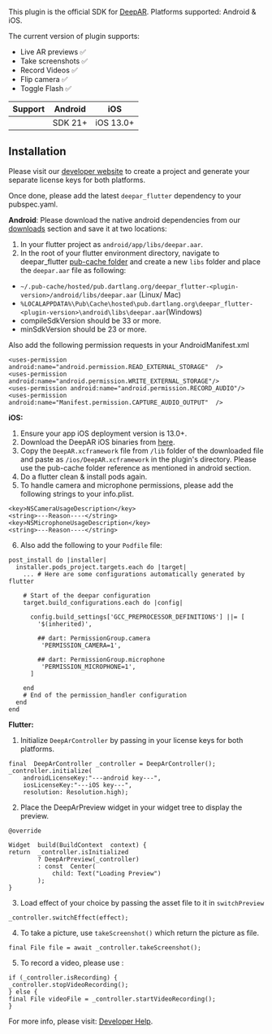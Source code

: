 This plugin is the official SDK for [DeepAR](http://deepar.ai). Platforms supported: Android & iOS. 

The current version of plugin supports: 
- Live AR previews ✅ 
- Take screenshots ✅ 
- Record Videos ✅ 
- Flip camera ✅ 
- Toggle Flash ✅ 

| Support |Android  | iOS|
|--|--|--|
|  |SDK 21+  |  iOS 13.0+|


## Installation
Please visit our [developer website](https://developer.deepar.ai) to create a project and generate your separate license keys for both platforms. 

Once done, please add the latest `deepar_flutter` dependency to your pubspec.yaml. 

**Android**: 
Please download the native android dependencies from our [downloads](https://developer.deepar.ai/downloads) section and save it at two locations:
 1. In your flutter project as `android/app/libs/deepar.aar`.
 2. In the root of your flutter environment directory, navigate to deepar_flutter [pub-cache folder](https://dart.dev/tools/pub/cmd/pub-get#the-system-package-cache) and create a new `libs` folder and place the `deepar.aar` file as following:
-   `~/.pub-cache/hosted/pub.dartlang.org/deepar_flutter-<plugin-version>/android/libs/deepar.aar`  (Linux/ Mac)
-   `%LOCALAPPDATA%\Pub\Cache\hosted\pub.dartlang.org\deepar_flutter-<plugin-version>\android\libs\deepar.aar`(Windows)
-   compileSdkVersion should be 33 or more.
-   minSdkVersion should be 23 or more.

Also add the following permission requests in your AndroidManifest.xml
```
<uses-permission android:name="android.permission.READ_EXTERNAL_STORAGE"  />
<uses-permission android:name="android.permission.WRITE_EXTERNAL_STORAGE"/>
<uses-permission android:name="android.permission.RECORD_AUDIO"/>
<uses-permission android:name="Manifest.permission.CAPTURE_AUDIO_OUTPUT"  />
```
 

**iOS:**
1. Ensure your app iOS deployment version is 13.0+.
2. Download the DeepAR iOS binaries from [here](https://developer.deepar.ai/downloads).  
3. Copy the `DeepAR.xcframework` file from `/lib` folder of the downloaded file and paste as `/ios/DeepAR.xcframework` in the plugin's directory. Please use the pub-cache folder reference as mentioned in android section.
4. Do a flutter clean & install pods again.
5. To handle camera and microphone permissions, please add the following strings to your info.plist.
```
<key>NSCameraUsageDescription</key>
<string>---Reason----</string>
<key>NSMicrophoneUsageDescription</key>
<string>---Reason----</string>
```
6. Also add the following to your `Podfile` file:
```
post_install do |installer|
  installer.pods_project.targets.each do |target|
    ... # Here are some configurations automatically generated by flutter

    # Start of the deepar configuration
    target.build_configurations.each do |config|

	  config.build_settings['GCC_PREPROCESSOR_DEFINITIONS'] ||= [
        '$(inherited)',

        ## dart: PermissionGroup.camera
         'PERMISSION_CAMERA=1',

        ## dart: PermissionGroup.microphone
         'PERMISSION_MICROPHONE=1',    
      ]

    end 
    # End of the permission_handler configuration
  end
end
```


**Flutter:**

1. Initialize  `DeepArController` by passing in your license keys for both platforms.
```
final  DeepArController _controller = DeepArController();
_controller.initialize(
	androidLicenseKey:"---android key---",
	iosLicenseKey:"---iOS key---",
	resolution: Resolution.high);
```
2. Place the DeepArPreview widget in your widget tree to display the preview. 
```
@override

Widget  build(BuildContext  context) {
return  _controller.isInitialized
		? DeepArPreview(_controller)
		: const  Center(
			child: Text("Loading Preview")
		);
}
```
       
3.  Load effect of your choice by passing the asset file to it in `switchPreview`
```
_controller.switchEffect(effect);
```
4. To take a picture, use `takeScreenshot()` which return the picture as file.
```
final File file = await _controller.takeScreenshot();
```
5. To record a video, please use : 
```
if (_controller.isRecording) {
_controller.stopVideoRecording();
} else {
final File videoFile = _controller.startVideoRecording();
}
```

For more info, please visit: [Developer Help](https://help.deepar.ai/en/).

